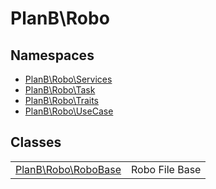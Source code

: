 
                                                                                                                                            
    
# PlanB\Robo

## Namespaces
- [PlanB\Robo\Services](../PlanB/Robo/Services.md)
- [PlanB\Robo\Task](../PlanB/Robo/Task.md)
- [PlanB\Robo\Traits](../PlanB/Robo/Traits.md)
- [PlanB\Robo\UseCase](../PlanB/Robo/UseCase.md)


## Classes
| | |
| --- | --- |
| [PlanB\Robo\RoboBase](../PlanB/Robo/RoboBase.md) | Robo File Base |






                                                                                                                                                                                                                                                                                                                                                                                                            
    
                                                                                                                                                                                                                                                                             
                